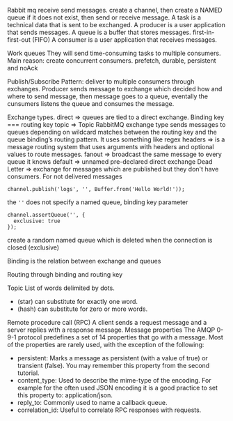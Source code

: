 Rabbit mq
receive send messages.
create a channel, then create a NAMED queue if it does not exist, then send or receive message.
A task is a technical data that is sent to be exchanged.
A producer is a user application that sends messages.
A queue is a buffer that stores messages. first-in-first-out (FIFO)
A consumer is a user application that receives messages.

Work queues
They will send time-consuming tasks to multiple consumers. Main reason: create concurrent consumers.
prefetch, durable, persistent and noAck

Publish/Subscribe
Pattern: deliver to multiple consumers through exchanges.
Producer sends message to exchange which decided how and where to send message, then message goes to a queue, eventally the cunsumers listens the queue and consumes the message.

Exchange types.
direct => queues are tied to a direct exchange. Binding key === routing key
topic => Topic RabbitMQ exchange type sends messages to queues depending on wildcard matches between the routing key and the queue binding’s routing pattern. It uses something like regex
headers => is a message routing system that uses arguments with headers and optional values to route messages.
fanout => broadcast the same message to every queue it knows
default => unnamed pre-declared direct exchange
Dead Letter => exchange for messages which are published but they don't have consumers. For not delivered messages

`channel.publish('logs', '', Buffer.from('Hello World!'));`

the `''` does not specify a named queue, binding key parameter

```
channel.assertQueue('', {
  exclusive: true
});
```

create a random named queue which is deleted when the connection is closed (exclusive)

Binding is the relation between exchange and queues

Routing
through binding and routing key

Topic
List of words delimited by dots.

- (star) can substitute for exactly one word.
- (hash) can substitute for zero or more words.

Remote procedure call (RPC)
A client sends a request message and a server replies with a response message.
Message properties
The AMQP 0-9-1 protocol predefines a set of 14 properties that go with a message. Most of the properties are rarely used, with the exception of the following:

- persistent: Marks a message as persistent (with a value of true) or transient (false). You may remember this property from the second tutorial.
- content_type: Used to describe the mime-type of the encoding. For example for the often used JSON encoding it is a good practice to set this property to: application/json.
- reply_to: Commonly used to name a callback queue.
- correlation_id: Useful to correlate RPC responses with requests.
